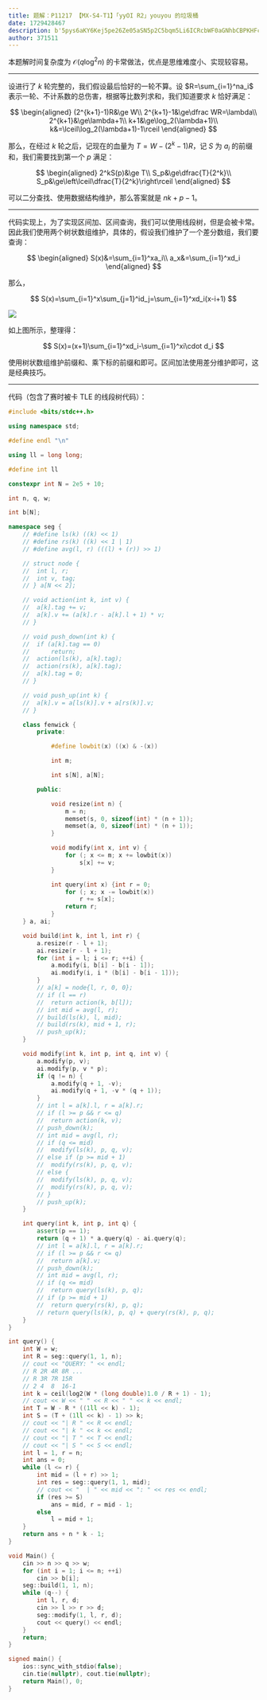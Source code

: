 ```yaml
---
title: 题解：P11217 【MX-S4-T1】「yyOI R2」youyou 的垃圾桶
date: 1729428467
description: b'5pys6aKY6Kej5pe26Ze05aSN5p2C5bqm5Li6ICRcbWF0aGNhbCBPKHFcbG9nXjJuKSQg55qE5Y2h5bi45YGa5rOV77yM5LyY54K55piv5oCd57u06Zq+5bqm5bCP44CB5a6e546w6L6D5a655piT44CCCgotLS0KCuiuvui/m+ihjOS6hiAkayQg6L2u5a6M5pW055qE77yM5oiR5Lus5YGH6K6+5pyA5ZCO5oGw5aW955qE5LiA6L2u5LiN566X44CC6K6+ICRSPVxzdW1fe2k9MX1ebmFfaSQg6KGo56S65LiA6L2u44CB5LiN6K6h57O75pWw55qE5oC75Lyk5a6z77yM5qC55o2u562J'
author: 371511
---
```


本题解时间复杂度为 $\mathcal O(q\log^2n)$ 的卡常做法，优点是思维难度小、实现较容易。

---

设进行了 $k$ 轮完整的，我们假设最后恰好的一轮不算。设 $R=\sum_{i=1}^na_i$ 表示一轮、不计系数的总伤害，根据等比数列求和，我们知道要求 $k$ 恰好满足：

$$
\begin{aligned}
(2^{k+1}-1)R&\ge W\\
2^{k+1}-1&\ge\dfrac WR=\lambda\\
2^{k+1}&\ge\lambda+1\\
k+1&\ge\log_2(\lambda+1)\\
k&=\lceil\log_2(\lambda+1)-1\rceil
\end{aligned}
$$

那么，在经过 $k$ 轮之后，记现在的血量为 $T=W-(2^k-1)R$，记 $S$ 为 $a_i$ 的前缀和，我们需要找到第一个 $p$ 满足：

$$
\begin{aligned}
2^kS(p)&\ge T\\
S_p&\ge\dfrac{T}{2^k}\\
S_p&\ge\left\lceil\dfrac{T}{2^k}\right\rceil
\end{aligned}
$$

可以二分查找、使用数据结构维护，那么答案就是 $nk+p-1$。

---

代码实现上，为了实现区间加、区间查询，我们可以使用线段树，但是会被卡常。因此我们使用两个树状数组维护，具体的，假设我们维护了一个差分数组，我们要查询：

$$
\begin{aligned}
S(x)&=\sum_{i=1}^xa_i\\
a_x&=\sum_{i=1}^xd_i
\end{aligned}
$$

那么，

$$
S(x)=\sum_{i=1}^x\sum_{j=1}^id_j=\sum_{i=1}^xd_i(x-i+1)
$$

![](https://cdn.luogu.com.cn/upload/image_hosting/t6flhcrh.png)

如上图所示，整理得：

$$
S(x)=(x+1)\sum_{i=1}^xd_i-\sum_{i=1}^xi\cdot d_i
$$

使用树状数组维护前缀和、乘下标的前缀和即可。区间加法使用差分维护即可，这是经典技巧。

---

代码（包含了赛时被卡 TLE 的线段树代码）：

```cpp
#include <bits/stdc++.h>

using namespace std;

#define endl "\n"

using ll = long long;

#define int ll

constexpr int N = 2e5 + 10;

int n, q, w;

int b[N];

namespace seg {
	// #define ls(k) ((k) << 1)
	// #define rs(k) ((k) << 1 | 1)
	// #define avg(l, r) (((l) + (r)) >> 1)

	// struct node {
	// 	int l, r;
	// 	int v, tag;
	// } a[N << 2];

	// void action(int k, int v) {
	// 	a[k].tag += v;
	// 	a[k].v += (a[k].r - a[k].l + 1) * v;
	// }

	// void push_down(int k) {
	// 	if (a[k].tag == 0)
	// 		return;
	// 	action(ls(k), a[k].tag);
	// 	action(rs(k), a[k].tag);
	// 	a[k].tag = 0;
	// }

	// void push_up(int k) {
	// 	a[k].v = a[ls(k)].v + a[rs(k)].v;
	// }

	class fenwick {
		private:

			#define lowbit(x) ((x) & -(x))

			int m;

			int s[N], a[N];

		public:

			void resize(int n) {
				m = n;
				memset(s, 0, sizeof(int) * (n + 1));
				memset(a, 0, sizeof(int) * (n + 1));
			}

			void modify(int x, int v) {
				for (; x <= m; x += lowbit(x))
					s[x] += v;
			}

			int query(int x) {int r = 0;
				for (; x; x -= lowbit(x))
					r += s[x];
				return r;
			}
	} a, ai;

	void build(int k, int l, int r) {
		a.resize(r - l + 1);
		ai.resize(r - l + 1);
		for (int i = l; i <= r; ++i) {
			a.modify(i, b[i] - b[i - 1]);
			ai.modify(i, i * (b[i] - b[i - 1]));
		}
		// a[k] = node{l, r, 0, 0};
		// if (l == r)
		// 	return action(k, b[l]);
		// int mid = avg(l, r);
		// build(ls(k), l, mid);
		// build(rs(k), mid + 1, r);
		// push_up(k);
	}

	void modify(int k, int p, int q, int v) {
		a.modify(p, v);
		ai.modify(p, v * p);
		if (q != n) {
			a.modify(q + 1, -v);
			ai.modify(q + 1, -v * (q + 1));
		}
		// int l = a[k].l, r = a[k].r;
		// if (l >= p && r <= q)
		// 	return action(k, v);
		// push_down(k);
		// int mid = avg(l, r);
		// if (q <= mid)
		// 	modify(ls(k), p, q, v);
		// else if (p >= mid + 1)
		// 	modify(rs(k), p, q, v);
		// else {
		// 	modify(ls(k), p, q, v);
		// 	modify(rs(k), p, q, v);
		// }
		// push_up(k);
	}

	int query(int k, int p, int q) {
		assert(p == 1);
		return (q + 1) * a.query(q) - ai.query(q);
		// int l = a[k].l, r = a[k].r;
		// if (l >= p && r <= q)
		// 	return a[k].v;
		// push_down(k);
		// int mid = avg(l, r);
		// if (q <= mid)
		// 	return query(ls(k), p, q);
		// if (p >= mid + 1)
		// 	return query(rs(k), p, q);
		// return query(ls(k), p, q) + query(rs(k), p, q);
	}
}

int query() {
	int W = w;
	int R = seg::query(1, 1, n);
	// cout << "QUERY: " << endl;
	// R 2R 4R 8R ...
	// R 3R 7R 15R
	// 2 4  8  16-1
	int k = ceil(log2(W * (long double)1.0 / R + 1) - 1);
	// cout << W << " " << R << " " << k << endl;
	int T = W - R * ((1ll << k) - 1);
	int S = (T + (1ll << k) - 1) >> k;
	// cout << "| R " << R << endl;
	// cout << "| k " << k << endl;
	// cout << "| T " << T << endl;
	// cout << "| S " << S << endl;
	int l = 1, r = n;
	int ans = 0;
	while (l <= r) {
		int mid = (l + r) >> 1;
		int res = seg::query(1, 1, mid);
		// cout << "  | " << mid << ": " << res << endl;
		if (res >= S)
			ans = mid, r = mid - 1;
		else
			l = mid + 1;
	}
	return ans + n * k - 1;
}

void Main() {
	cin >> n >> q >> w;
	for (int i = 1; i <= n; ++i)
		cin >> b[i];
	seg::build(1, 1, n);
	while (q--) {
		int l, r, d;
		cin >> l >> r >> d;
		seg::modify(1, l, r, d);
		cout << query() << endl;
	}
	return;
}

signed main() {
	ios::sync_with_stdio(false);
	cin.tie(nullptr), cout.tie(nullptr);
	return Main(), 0;
}

```
